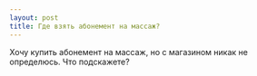 ```yaml
---
layout: post 
title: Где взять абонемент на массаж? 
--- 
```

Хочу купить абонемент на массаж, но с магазином никак не определюсь. Что подскажете?